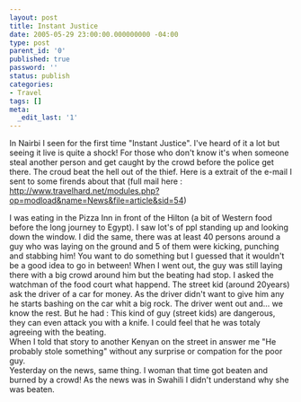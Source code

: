 ```yaml
---
layout: post
title: Instant Justice
date: 2005-05-29 23:00:00.000000000 -04:00
type: post
parent_id: '0'
published: true
password: ''
status: publish
categories:
- Travel
tags: []
meta:
  _edit_last: '1'
---
```

In Nairbi I seen for the first time "Instant Justice". I've heard of it a lot but seeing it live is quite a shock! For those who don't know it's when someone steal another person and get caught by the crowd before the police get there. The croud beat the hell out of the thief. Here is a extrait of the e-mail I sent to some firends about that (full mail here : http://www.travelhard.net/modules.php?op=modload&name=News&file=article&sid=54)

<!--more-->

I was eating in the Pizza Inn in front of the Hilton (a bit of Western food before the long journey to Egypt). I saw lot's of ppl standing up and looking down the window. I did the same, there was at least 40 persons around a guy who was laying on the ground and 5 of them were kicking, punching and stabbing him! You want to do something but I guessed that it wouldn't be a good idea to go in between! When I went out, the guy was still laying there with a big crowd around him but the beating had stop. I asked the watchman of the food court what happend. The street kid (around 20years) ask the driver of a car for money. As the driver didn't want to give him any he starts bashing on the car whit a big rock. The driver went out and... we know the rest. But he had : This kind of guy (street kids) are dangerous, they can even attack you with a knife. I could feel that he was totaly agreeing with the beating.  
When I told that story to another Kenyan on the street in answer me "He probably stole something" without any surprise or compation for the poor guy.  
Yesterday on the news, same thing. I woman that time got beaten and burned by a crowd! As the news was in Swahili I didn't understand why she was beaten.

